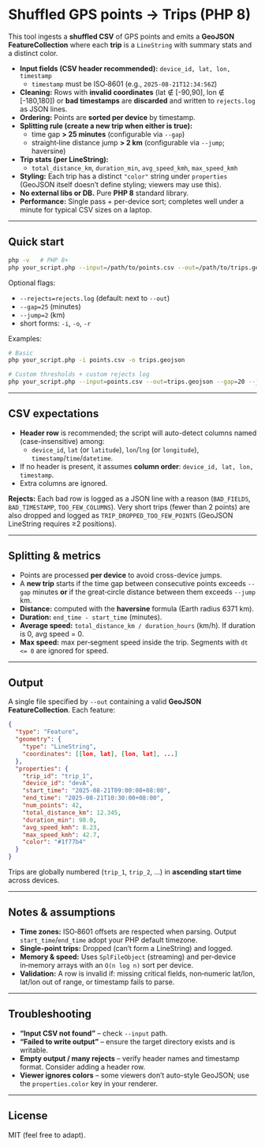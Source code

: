# Shuffled GPS points → Trips (PHP 8)

This tool ingests a **shuffled CSV** of GPS points and emits a **GeoJSON FeatureCollection** where each **trip** is a `LineString` with summary stats and a distinct color.

- **Input fields (CSV header recommended):** `device_id, lat, lon, timestamp`  
  - `timestamp` must be ISO‑8601 (e.g., `2025-08-21T12:34:56Z`)
- **Cleaning:** Rows with **invalid coordinates** (lat ∉ [-90,90], lon ∉ [-180,180]) or **bad timestamps** are **discarded** and written to `rejects.log` as JSON lines.
- **Ordering:** Points are **sorted per device** by timestamp.
- **Splitting rule (create a new trip when either is true):**
  - time gap **> 25 minutes** (configurable via `--gap`)
  - straight‑line distance jump **> 2 km** (configurable via `--jump`; haversine)
- **Trip stats (per LineString):**
  - `total_distance_km`, `duration_min`, `avg_speed_kmh`, `max_speed_kmh`
- **Styling:** Each trip has a distinct `"color"` string under `properties` (GeoJSON itself doesn’t define styling; viewers may use this).
- **No external libs or DB.** Pure **PHP 8** standard library.
- **Performance:** Single pass + per-device sort; completes well under a minute for typical CSV sizes on a laptop.

---

## Quick start

```bash
php -v   # PHP 8+
php your_script.php --input=/path/to/points.csv --out=/path/to/trips.geojson
```

Optional flags:

- `--rejects=rejects.log` (default: next to `--out`)
- `--gap=25` (minutes)
- `--jump=2` (km)
- short forms: `-i`, `-o`, `-r`

Examples:

```bash
# Basic
php your_script.php -i points.csv -o trips.geojson

# Custom thresholds + custom rejects log
php your_script.php --input=points.csv --out=trips.geojson --gap=20 --jump=1.5 --rejects=bad_rows.log
```

---

## CSV expectations

- **Header row** is recommended; the script will auto-detect columns named (case-insensitive) among:
  - `device_id`, `lat` (or `latitude`), `lon`/`lng` (or `longitude`), `timestamp`/`time`/`datetime`.
- If no header is present, it assumes **column order**: `device_id, lat, lon, timestamp`.
- Extra columns are ignored.

**Rejects:** Each bad row is logged as a JSON line with a reason (`BAD_FIELDS`, `BAD_TIMESTAMP`, `TOO_FEW_COLUMNS`). Very short trips (fewer than 2 points) are also dropped and logged as `TRIP_DROPPED_TOO_FEW_POINTS` (GeoJSON LineString requires ≥2 positions).

---

## Splitting & metrics

- Points are processed **per device** to avoid cross-device jumps.
- A **new trip** starts if the time gap between consecutive points exceeds `--gap` minutes **or** if the great‑circle distance between them exceeds `--jump` km.
- **Distance:** computed with the **haversine** formula (Earth radius 6371 km).
- **Duration:** `end_time - start_time` (minutes).
- **Average speed:** `total_distance_km / duration_hours` (km/h). If duration is 0, avg speed = 0.
- **Max speed:** max per‑segment speed inside the trip. Segments with `dt <= 0` are ignored for speed.

---

## Output

A single file specified by `--out` containing a valid **GeoJSON FeatureCollection**. Each feature:

```json
{
  "type": "Feature",
  "geometry": {
    "type": "LineString",
    "coordinates": [[lon, lat], [lon, lat], ...]
  },
  "properties": {
    "trip_id": "trip_1",
    "device_id": "devA",
    "start_time": "2025-08-21T09:00:00+08:00",
    "end_time": "2025-08-21T10:30:00+08:00",
    "num_points": 42,
    "total_distance_km": 12.345,
    "duration_min": 90.0,
    "avg_speed_kmh": 8.23,
    "max_speed_kmh": 42.7,
    "color": "#1f77b4"
  }
}
```

Trips are globally numbered (`trip_1`, `trip_2`, …) in **ascending start time** across devices.

---

## Notes & assumptions

- **Time zones:** ISO‑8601 offsets are respected when parsing. Output `start_time`/`end_time` adopt your PHP default timezone.
- **Single-point trips:** Dropped (can’t form a LineString) and logged.
- **Memory & speed:** Uses `SplFileObject` (streaming) and per‑device in‑memory arrays with an `O(n log n)` sort per device.
- **Validation:** A row is invalid if: missing critical fields, non‑numeric lat/lon, lat/lon out of range, or timestamp fails to parse.

---

## Troubleshooting

- **“Input CSV not found”** – check `--input` path.
- **“Failed to write output”** – ensure the target directory exists and is writable.
- **Empty output / many rejects** – verify header names and timestamp format. Consider adding a header row.
- **Viewer ignores colors** – some viewers don’t auto-style GeoJSON; use the `properties.color` key in your renderer.

---

## License

MIT (feel free to adapt).
